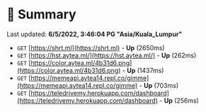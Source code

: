 # 📖 Summary
Last updated: **6/5/2022, 3:46:04 PG "Asia/Kuala_Lumpur"**

- `GET` [https://shrt.ml](https://shrt.ml) - **Up** (2650ms)
- `GET` [https://hst.aytea.ml/](https://hst.aytea.ml/) - **Up** (262ms)
- `GET` [https://color.aytea.ml/4b31d6.png](https://color.aytea.ml/4b31d6.png) - **Up** (1437ms)
- `GET` [https://memeapi.aytea14.repl.co/gimme](https://memeapi.aytea14.repl.co/gimme) - **Up** (703ms)
- `GET` [https://teledrivemy.herokuapp.com/dashboard](https://teledrivemy.herokuapp.com/dashboard) - **Up** (256ms)
